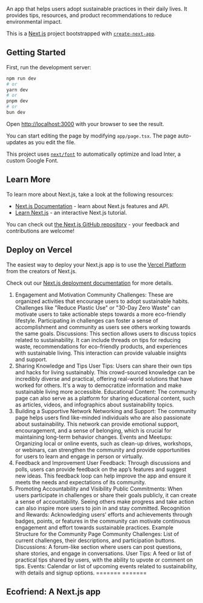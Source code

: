
An app that helps users adopt sustainable practices in their daily lives. It provides tips, resources, and product recommendations to reduce environmental impact.

This is a [Next.js](https://nextjs.org/) project bootstrapped with [`create-next-app`](https://github.com/vercel/next.js/tree/canary/packages/create-next-app).

## Getting Started

First, run the development server:

```bash
npm run dev
# or
yarn dev
# or
pnpm dev
# or
bun dev
```

Open [http://localhost:3000](http://localhost:3000) with your browser to see the result.

You can start editing the page by modifying `app/page.tsx`. The page auto-updates as you edit the file.

This project uses [`next/font`](https://nextjs.org/docs/basic-features/font-optimization) to automatically optimize and load Inter, a custom Google Font.

## Learn More

To learn more about Next.js, take a look at the following resources:

- [Next.js Documentation](https://nextjs.org/docs) - learn about Next.js features and API.
- [Learn Next.js](https://nextjs.org/learn) - an interactive Next.js tutorial.

You can check out [the Next.js GitHub repository](https://github.com/vercel/next.js/) - your feedback and contributions are welcome!

## Deploy on Vercel

The easiest way to deploy your Next.js app is to use the [Vercel Platform](https://vercel.com/new?utm_medium=default-template&filter=next.js&utm_source=create-next-app&utm_campaign=create-next-app-readme) from the creators of Next.js.

Check out our [Next.js deployment documentation](https://nextjs.org/docs/deployment) for more details.



 <!-- Community Page Importance -->

 1. Engagement and Motivation
Community Challenges: These are organized activities that encourage users to adopt sustainable habits. Challenges like "Reduce Plastic Use" or "30-Day Zero Waste" can motivate users to take actionable steps towards a more eco-friendly lifestyle. Participating in challenges can foster a sense of accomplishment and community as users see others working towards the same goals.
Discussions: This section allows users to discuss topics related to sustainability. It can include threads on tips for reducing waste, recommendations for eco-friendly products, and experiences with sustainable living. This interaction can provide valuable insights and support.
2. Sharing Knowledge and Tips
User Tips: Users can share their own tips and hacks for living sustainably. This crowd-sourced knowledge can be incredibly diverse and practical, offering real-world solutions that have worked for others. It's a way to democratize information and make sustainable living more accessible.
Educational Content: The community page can also serve as a platform for sharing educational content, such as articles, videos, and infographics about sustainability topics.
3. Building a Supportive Network
Networking and Support: The community page helps users find like-minded individuals who are also passionate about sustainability. This network can provide emotional support, encouragement, and a sense of belonging, which is crucial for maintaining long-term behavior changes.
Events and Meetups: Organizing local or online events, such as clean-up drives, workshops, or webinars, can strengthen the community and provide opportunities for users to learn and engage in person or virtually.
4. Feedback and Improvement
User Feedback: Through discussions and polls, users can provide feedback on the app’s features and suggest new ideas. This feedback loop can help improve the app and ensure it meets the needs and expectations of its community.
5. Promoting Accountability and Visibility
Public Commitments: When users participate in challenges or share their goals publicly, it can create a sense of accountability. Seeing others make progress and take action can also inspire more users to join in and stay committed.
Recognition and Rewards: Acknowledging users’ efforts and achievements through badges, points, or features in the community can motivate continuous engagement and effort towards sustainable practices.
Example Structure for the Community Page
Community Challenges: List of current challenges, their descriptions, and participation buttons.
Discussions: A forum-like section where users can post questions, share stories, and engage in conversations.
User Tips: A feed or list of practical tips shared by users, with the ability to upvote or comment on tips.
Events: Calendar or list of upcoming events related to sustainability, with details and signup options.
=======
=======
## Ecofriend: A Next.js app

